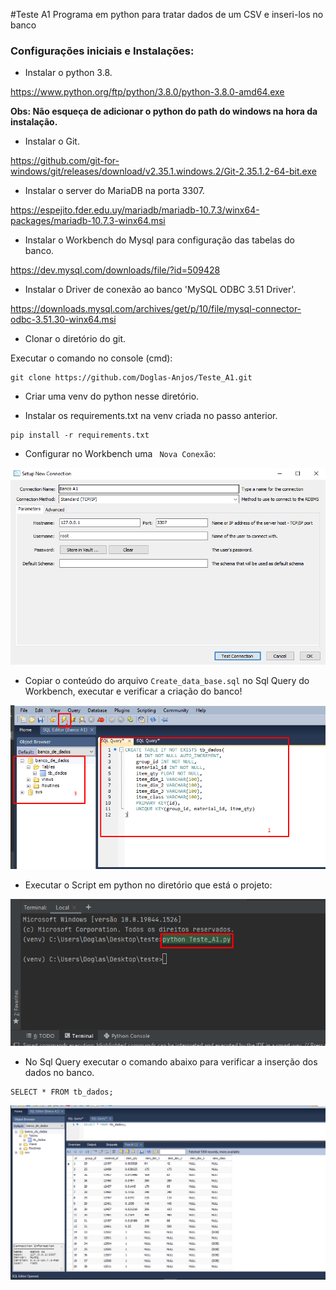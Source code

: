 #Teste A1
Programa em python para tratar dados de um CSV e inseri-los no banco

### Configurações iniciais e Instalações:

* Instalar o python 3.8.

https://www.python.org/ftp/python/3.8.0/python-3.8.0-amd64.exe

**Obs: Não esqueça de adicionar o python do path do windows na hora da instalação.**

* Instalar o Git.

https://github.com/git-for-windows/git/releases/download/v2.35.1.windows.2/Git-2.35.1.2-64-bit.exe

* Instalar o server do MariaDB na porta 3307.

https://espejito.fder.edu.uy/mariadb/mariadb-10.7.3/winx64-packages/mariadb-10.7.3-winx64.msi

* Instalar o Workbench do Mysql para configuração das tabelas do banco.

https://dev.mysql.com/downloads/file/?id=509428

* Instalar o Driver de conexão ao banco 'MySQL ODBC 3.51 Driver'.

https://downloads.mysql.com/archives/get/p/10/file/mysql-connector-odbc-3.51.30-winx64.msi

* Clonar o diretório do git.

Executar o comando no console (cmd):
```
git clone https://github.com/Doglas-Anjos/Teste_A1.git
```
* Criar uma venv do python nesse diretório.

* Instalar os requirements.txt na venv criada no passo anterior.

```
pip install -r requirements.txt
```
* Configurar no Workbench uma ``` Nova Conexão```:

![Screenshot](img_conexao_banco.png)

* Copiar o conteúdo do arquivo ```Create_data_base.sql``` no Sql Query do Workbench, executar e verificar a criação do banco!

![Screenshot](img_criacao_banco.png)

* Executar o Script em python no diretório que está o projeto:

![Screenshot](img_executando_script.png)

* No Sql Query executar o comando abaixo para verificar a inserção dos dados no banco.

```
SELECT * FROM tb_dados;
```

![Screenshot](img_verificando_dados.png)